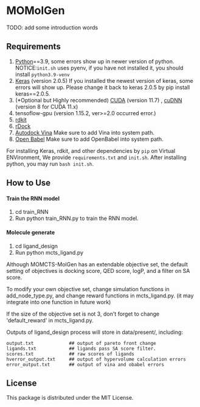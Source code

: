 # MOMolGen

TODO: add some introduction words

## Requirements
1. [Python](https://www.anaconda.com/download/)==3.9, some errors show up in newer version of python. NOTICE:`init.sh` uses pyenv, if you have not installed it, you should install `python3.9-venv`
2. [Keras](https://github.com/fchollet/keras) (version 2.0.5) If you installed the newest version of keras, some errors will show up. Please change it back to keras 2.0.5 by pip install keras==2.0.5. 
3. (*Optional but Highly recommended) [CUDA](https://developer.nvidia.com/cuda-downloads) (version 11.7) , [cuDNN](https://developer.nvidia.com/rdp/cudnn-download) (version 8 for CUDA 11.x)
3. tensoflow-gpu (version 1.15.2, ver>=2.0 occurred error.) 
4. [rdkit](https://anaconda.org/rdkit/rdkit)
5. [rDock](http://rdock.sourceforge.net/installation/)
6. [Autodock Vina](https://vina.scripps.edu/) Make sure to add Vina into system path.
7. [Open Babel](http://openbabel.org/wiki/Category:Installation) Make sure to add OpenBabel into system path.

For installing Keras, rdkit, and other dependencies by `pip` on Virtual ENVironment, We provide `requirements.txt` and `init.sh`. After installing python, you may run `bash init.sh`.

## How to Use

#### Train the RNN model

1. cd train_RNN
2. Run python train_RNN.py to train the RNN model.

#### Molecule generate

1. cd ligand_design
2. Run python mcts_ligand.py

Although MOMCTS-MolGen has an extendable objective set, the default setting of objectives is docking score, QED score, logP, and a filter on SA score.

To modify your own objective set, change simulation functions in add_node_type.py, and change reward functions in mcts_ligand.py. (it may integrate into one function in future work)

If the size of the objective set is not 3, don't forget to change 'default_reward' in mcts_ligand.py.

Outputs of ligand_design process will store in data/present/, including:
```
output.txt             ## output of pareto front change
ligands.txt            ## ligands pass SA score filter.
scores.txt             ## raw scores of ligands
hverror_output.txt     ## output of hypervolume calculation errors
error_output.txt       ## output of vina and obabel errors
```

## License
This package is distributed under the MIT License.
